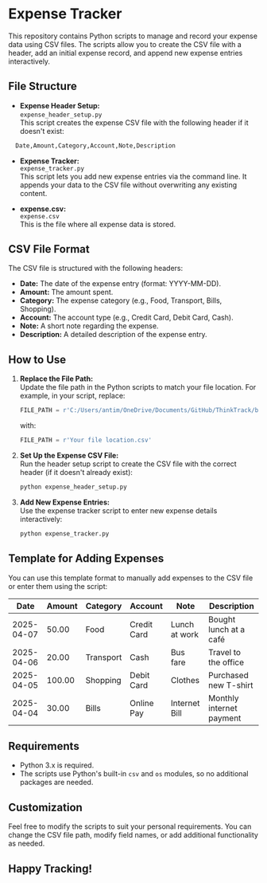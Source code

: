 # Expense Tracker

This repository contains Python scripts to manage and record your expense data using CSV files. The scripts allow you to create the CSV file with a header, add an initial expense record, and append new expense entries interactively.

## File Structure

- **Expense Header Setup:**  
  `expense_header_setup.py`  
  This script creates the expense CSV file with the following header if it doesn't exist:

```md
  Date,Amount,Category,Account,Note,Description
```

- **Expense Tracker:**  
  `expense_tracker.py`  
  This script lets you add new expense entries via the command line. It appends your data to the CSV file without overwriting any existing content.

- **expense.csv:**  
  `expense.csv`  
  This is the file where all expense data is stored.

## CSV File Format

The CSV file is structured with the following headers:
- **Date:** The date of the expense entry (format: YYYY-MM-DD).
- **Amount:** The amount spent.
- **Category:** The expense category (e.g., Food, Transport, Bills, Shopping).
- **Account:** The account type (e.g., Credit Card, Debit Card, Cash).
- **Note:** A short note regarding the expense.
- **Description:** A detailed description of the expense entry.

## How to Use

1. **Replace the File Path:**  
   Update the file path in the Python scripts to match your file location. For example, in your script, replace:
   ```python
   FILE_PATH = r'C:/Users/antim/OneDrive/Documents/GitHub/ThinkTrack/budget/expenses/Expense.csv'
   ```
   with:
   ```python
   FILE_PATH = r'Your file location.csv'
   ```

2. **Set Up the Expense CSV File:**  
   Run the header setup script to create the CSV file with the correct header (if it doesn't already exist):
   ```bash
   python expense_header_setup.py
   ```

3. **Add New Expense Entries:**  
   Use the expense tracker script to enter new expense details interactively:
   ```bash
   python expense_tracker.py
   ```

## Template for Adding Expenses

You can use this template format to manually add expenses to the CSV file or enter them using the script:

| Date       | Amount | Category  | Account     | Note          | Description              |
| ---------- | ------ | --------- | ----------- | ------------- | ------------------------ |
| 2025-04-07 | 50.00  | Food      | Credit Card | Lunch at work | Bought lunch at a café   |
| 2025-04-06 | 20.00  | Transport | Cash        | Bus fare      | Travel to the office     |
| 2025-04-05 | 100.00 | Shopping  | Debit Card  | Clothes       | Purchased new T-shirt    |
| 2025-04-04 | 30.00  | Bills     | Online Pay  | Internet Bill | Monthly internet payment |

## Requirements

- Python 3.x is required.
- The scripts use Python's built-in `csv` and `os` modules, so no additional packages are needed.

## Customization

Feel free to modify the scripts to suit your personal requirements. You can change the CSV file path, modify field names, or add additional functionality as needed.

## Happy Tracking!
